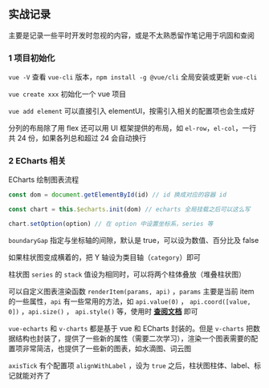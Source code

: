 ## 实战记录

主要是记录一些平时开发时忽视的内容，或是不太熟悉留作笔记用于巩固和查阅

### 1 项目初始化

`vue -V` 查看 `vue-cli` 版本，`npm install -g @vue/cli` 全局安装或更新 `vue-cli`

`vue create xxx` 初始化一个 vue 项目

`vue add element` 可以直接引入 elementUI，按需引入相关的配置项也会生成好

分列的布局除了用 flex 还可以用 UI 框架提供的布局，如 `el-row`，`el-col`，一行共 24 份，如果各列总和超过 24 会自动换行

###

### 2 ECharts 相关

ECharts 绘制图表流程

```js
const dom = document.getElementById(id) // id 换成对应的容器 id

const chart = this.$echarts.init(dom) // echarts 全局挂载之后可以这么写

chart.setOption(option) // 在 option 中设置坐标系，series 等
```

`boundaryGap` 指定与坐标轴的间隙，默认是 true，可以设为数值、百分比及 false

如果柱状图变成横着的，把 Y 轴设为类目轴（`category`）即可

柱状图 `series` 的 `stack` 值设为相同时，可以将两个柱体叠放（堆叠柱状图）

可以自定义图表渲染函数 `renderItem(params, api)` ，`params` 主要是当前 item 的一些属性，`api` 有一些常用的方法，如 `api.value(0)` ， `api.coord([value, 0])` ，`api.size()` ， `api.style()` 等，使用时 [**查阅文档**](https://echarts.apache.org/zh/option.html#series-custom.type) 即可

`vue-echarts` 和 `v-charts` 都是基于 vue 和 ECharts 封装的。但是 `v-charts` 把数据结构也封装了，提供了一些新的属性（需要二次学习），渲染一个图表需要的配置项非常简洁，也提供了一些新的图表，如水滴图、词云图

`axisTick` 有个配置项 `alignWithLabel` ，设为 `true` 之后，柱状图柱体、label、标记就能对齐了
